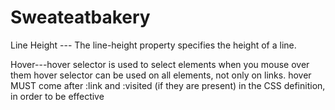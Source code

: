 # Sweateatbakery
Line Height --- The line-height property specifies the height of a line.

Hover---hover selector is used to select elements when you mouse over them
               hover selector can be used on all elements, not only on links.
               hover MUST come after :link and :visited (if they are present) in the CSS definition, in order                to be effective
